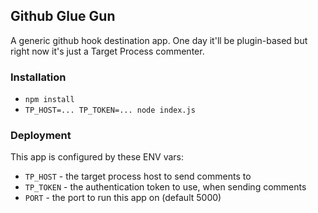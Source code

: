## Github Glue Gun

A generic github hook destination app. One day it'll be plugin-based but right
now it's just a Target Process commenter.

### Installation

- `npm install`
- `TP_HOST=... TP_TOKEN=... node index.js`

### Deployment

This app is configured by these ENV vars:
- `TP_HOST` - the target process host to send comments to
- `TP_TOKEN` - the authentication token to use, when sending comments
- `PORT` - the port to run this app on (default 5000)
